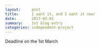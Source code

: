 ```yaml
---
layout:     post
title:      I want it, and I want it now!
date:       2017-03-01
summary:    1st blog entry
categories: independent-project
---
```


Deadline on the 1st March
